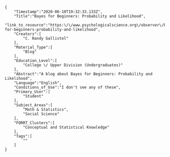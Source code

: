 
    {
        "Timestamp":"2020-06-10T19:32:33.133Z",
        "Title":"Bayes for Beginners: Probability and Likelihood",
        "link_to_resource":"https:\/\/www.psychologicalscience.org\/observer\/bayes-for-beginners-probability-and-likelihood",
        "Creators":[
            "C. Randy Gallistel"
        ],
        "Material_Type":[
            "Blog"
        ],
        "Education_Level":[
            "College \/ Upper Division (Undergraduates)"
        ],
        "Abstract":"A blog about Bayes for Beginners: Probability and Likelihood",
        "Language":"English",
        "Conditions_of_Use":"I don't see any of these",
        "Primary_User":[
            "Student"
        ],
        "Subject_Areas":[
            "Math & Statistics",
            "Social Science"
        ],
        "FORRT_Clusters":[
            "Conceptual and Statistical Knowledge"
        ],
        "Tags":[
            ""
        ]
    }
